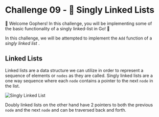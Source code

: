 
# Challenge 09 - 🔗 Singly Linked Lists

👋 Welcome Gophers! In this challenge, you will be implementing some of the basic functionality of a singly linked-list in Go! 💪

In this challenge, we will be attempted to implement the `Add` function of a  *singly linked list* .

## Linked Lists

Linked lists are a data structure we can utilize in order to represent a sequence of elements or `nodes` as they are called. Singly linked lists are a one way sequence where each `node` contains a pointer to the next `node` in the list.

![Singly Linked List](https://s3.eu-west-1.amazonaws.com/images.tutorialedge.net/challenges/singly-linked-list-03.svg)

Doubly linked lists on the other hand have 2 pointers to both the previous `node` and the next `node` and can be traversed back and forth.
